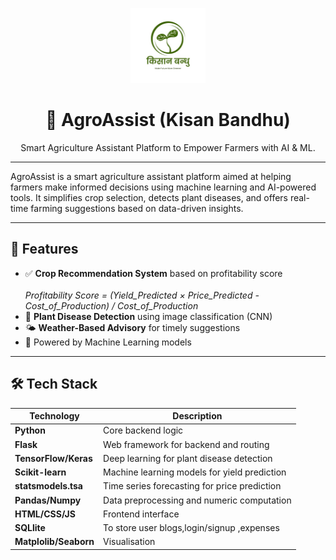 <p align="center">
  <img src="static/images/favicon.jpg" alt="AgroAssist Logo" width="120">
</p>

<h1 align="center">🌾 AgroAssist (Kisan Bandhu)</h1>

<p align="center">
  Smart Agriculture Assistant Platform to Empower Farmers with AI & ML.
</p>

---

AgroAssist is a smart agriculture assistant platform aimed at helping farmers make informed decisions using machine learning and AI-powered tools. It simplifies crop selection, detects plant diseases, and offers real-time farming suggestions based on data-driven insights.

---

## 🚀 Features

- ✅ **Crop Recommendation System** based on profitability score  
  <br> <span style="font-size:14px">*Profitability Score = (Yield_Predicted × Price_Predicted - Cost_of_Production) / Cost_of_Production*</span>
- 🦠 **Plant Disease Detection** using image classification (CNN)
- 🌤️ **Weather-Based Advisory** for timely suggestions
- 🧠 Powered by Machine Learning models

---

## 🛠️ Tech Stack

| Technology            | Description                                          |
|------------------------|------------------------------------------------------|
| **Python**             | Core backend logic                                   |
| **Flask**              | Web framework for backend and routing                |
| **TensorFlow/Keras**   | Deep learning for plant disease detection            |
| **Scikit-learn**       | Machine learning models for yield prediction         |
| **statsmodels.tsa**    | Time series forecasting for price prediction         |
| **Pandas/Numpy**       | Data preprocessing and numeric computation           |
| **HTML/CSS/JS**        | Frontend interface                                   |
| **SQLlite**            | To store user blogs,login/signup ,expenses           |
| **Matplolib/Seaborn**  |  Visualisation                                       |